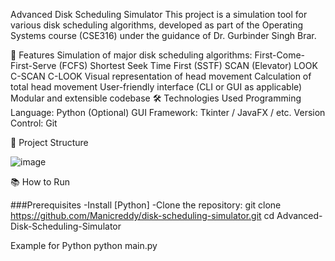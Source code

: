 Advanced Disk Scheduling Simulator
This project is a simulation tool for various disk scheduling algorithms, developed as part of the Operating Systems course (CSE316) under the guidance of Dr. Gurbinder Singh Brar.

🚀 Features
Simulation of major disk scheduling algorithms:
First-Come-First-Serve (FCFS)
Shortest Seek Time First (SSTF)
SCAN (Elevator)
LOOK
C-SCAN
C-LOOK
Visual representation of head movement
Calculation of total head movement
User-friendly interface (CLI or GUI as applicable)
Modular and extensible codebase
🛠️ Technologies Used
Programming Language: Python
(Optional) GUI Framework: Tkinter / JavaFX / etc.
Version Control: Git

📂 Project Structure

![image](https://github.com/user-attachments/assets/a1477fec-d667-47e2-8067-d3e3a2587c3c)




📚 How to Run

###Prerequisites
-Install [Python]
-Clone the repository:
git clone https://github.com/Manicreddy/disk-scheduling-simulator.git
cd Advanced-Disk-Scheduling-Simulator

Example for Python
python main.py

